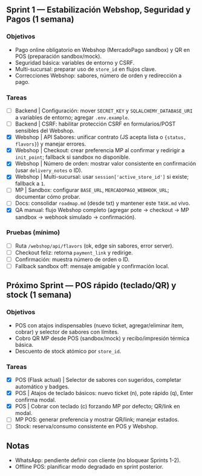 ## Sprint 1 — Estabilización Webshop, Seguridad y Pagos (1 semana)

### Objetivos
- Pago online obligatorio en Webshop (MercadoPago sandbox) y QR en POS (preparación sandbox/mock).
- Seguridad básica: variables de entorno y CSRF.
- Multi-sucursal: preparar uso de `store_id` en flujos clave.
- Correcciones Webshop: sabores, número de orden y redirección a pago.

### Tareas
- [ ] Backend | Configuración: mover `SECRET_KEY` y `SQLALCHEMY_DATABASE_URI` a variables de entorno; agregar `.env.example`.
- [ ] Backend | CSRF: habilitar protección CSRF en formularios/POST sensibles del Webshop.
- [x] Webshop | API Sabores: unificar contrato (JS acepta lista o `{status, flavors}`) y manejar errores.
- [x] Webshop | Checkout: crear preferencia MP al confirmar y redirigir a `init_point`; fallback si sandbox no disponible.
- [x] Webshop | Número de orden: mostrar valor consistente en confirmación (usar `delivery_notes` o ID).
- [x] Webshop | Multi-sucursal: usar `session['active_store_id']` si existe; fallback a `1`.
- [ ] MP | Sandbox: configurar `BASE_URL`, `MERCADOPAGO_WEBHOOK_URL`; documentar cómo probar.
- [ ] Docs: consolidar `roadmap.md` (desde txt) y mantener este `TASK.md` vivo.
- [x] QA manual: flujo Webshop completo (agregar pote → checkout → MP sandbox → webhook simulado → confirmación).

### Pruebas (mínimo)
- [ ] Ruta `/webshop/api/flavors` (ok, edge sin sabores, error server).
- [ ] Checkout feliz: retorna `payment_link` y redirige.
- [ ] Confirmación: muestra número de orden o ID.
- [ ] Fallback sandbox off: mensaje amigable y confirmación local.

## Próximo Sprint — POS rápido (teclado/QR) y stock (1 semana)

### Objetivos
- POS con atajos indispensables (nuevo ticket, agregar/eliminar ítem, cobrar) y selector de sabores con límites.
- Cobro QR MP desde POS (sandbox/mock) y recibo/impresión térmica básica.
- Descuento de stock atómico por `store_id`.

### Tareas
- [x] POS (Flask actual) | Selector de sabores con sugeridos, completar automático y badges.
- [x] POS | Atajos de teclado básicos: nuevo ticket (n), pote rápido (q), Enter confirma modal.
- [x] POS | Cobrar con teclado (c) forzando MP por defecto; QR/link en modal.
- [ ] MP POS: generar preferencia y mostrar QR/link; manejar estados.
- [ ] Stock: reserva/consumo consistente en POS y Webshop.

## Notas
- WhatsApp: pendiente definir con cliente (no bloquear Sprints 1-2).
- Offline POS: planificar modo degradado en sprint posterior.

